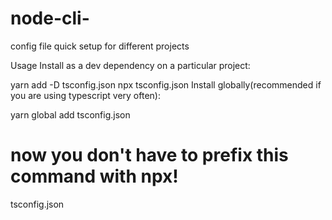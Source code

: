 # node-cli-
config file quick setup for different projects

Usage
Install as a dev dependency on a particular project:

yarn add -D tsconfig.json
npx tsconfig.json
Install globally(recommended if you are using typescript very often):

yarn global add tsconfig.json
# now you don't have to prefix this command with npx!
tsconfig.json

